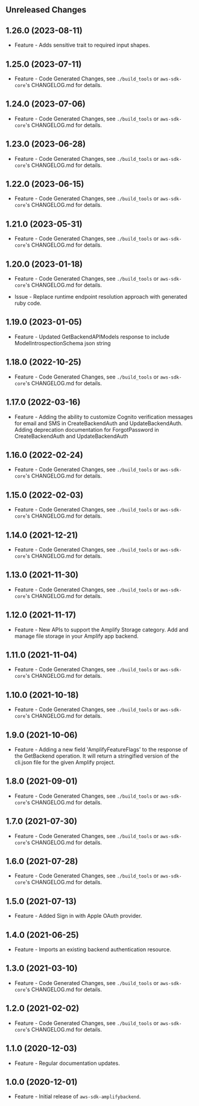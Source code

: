 Unreleased Changes
------------------

1.26.0 (2023-08-11)
------------------

* Feature - Adds sensitive trait to required input shapes.

1.25.0 (2023-07-11)
------------------

* Feature - Code Generated Changes, see `./build_tools` or `aws-sdk-core`'s CHANGELOG.md for details.

1.24.0 (2023-07-06)
------------------

* Feature - Code Generated Changes, see `./build_tools` or `aws-sdk-core`'s CHANGELOG.md for details.

1.23.0 (2023-06-28)
------------------

* Feature - Code Generated Changes, see `./build_tools` or `aws-sdk-core`'s CHANGELOG.md for details.

1.22.0 (2023-06-15)
------------------

* Feature - Code Generated Changes, see `./build_tools` or `aws-sdk-core`'s CHANGELOG.md for details.

1.21.0 (2023-05-31)
------------------

* Feature - Code Generated Changes, see `./build_tools` or `aws-sdk-core`'s CHANGELOG.md for details.

1.20.0 (2023-01-18)
------------------

* Feature - Code Generated Changes, see `./build_tools` or `aws-sdk-core`'s CHANGELOG.md for details.

* Issue - Replace runtime endpoint resolution approach with generated ruby code.

1.19.0 (2023-01-05)
------------------

* Feature - Updated GetBackendAPIModels response to include ModelIntrospectionSchema json string

1.18.0 (2022-10-25)
------------------

* Feature - Code Generated Changes, see `./build_tools` or `aws-sdk-core`'s CHANGELOG.md for details.

1.17.0 (2022-03-16)
------------------

* Feature - Adding the ability to customize Cognito verification messages for email and SMS in CreateBackendAuth and UpdateBackendAuth. Adding deprecation documentation for ForgotPassword in CreateBackendAuth and UpdateBackendAuth

1.16.0 (2022-02-24)
------------------

* Feature - Code Generated Changes, see `./build_tools` or `aws-sdk-core`'s CHANGELOG.md for details.

1.15.0 (2022-02-03)
------------------

* Feature - Code Generated Changes, see `./build_tools` or `aws-sdk-core`'s CHANGELOG.md for details.

1.14.0 (2021-12-21)
------------------

* Feature - Code Generated Changes, see `./build_tools` or `aws-sdk-core`'s CHANGELOG.md for details.

1.13.0 (2021-11-30)
------------------

* Feature - Code Generated Changes, see `./build_tools` or `aws-sdk-core`'s CHANGELOG.md for details.

1.12.0 (2021-11-17)
------------------

* Feature - New APIs to support the Amplify Storage category. Add and manage file storage in your Amplify app backend.

1.11.0 (2021-11-04)
------------------

* Feature - Code Generated Changes, see `./build_tools` or `aws-sdk-core`'s CHANGELOG.md for details.

1.10.0 (2021-10-18)
------------------

* Feature - Code Generated Changes, see `./build_tools` or `aws-sdk-core`'s CHANGELOG.md for details.

1.9.0 (2021-10-06)
------------------

* Feature - Adding a new field 'AmplifyFeatureFlags' to the response of the GetBackend operation. It will return a stringified version of the cli.json file for the given Amplify project.

1.8.0 (2021-09-01)
------------------

* Feature - Code Generated Changes, see `./build_tools` or `aws-sdk-core`'s CHANGELOG.md for details.

1.7.0 (2021-07-30)
------------------

* Feature - Code Generated Changes, see `./build_tools` or `aws-sdk-core`'s CHANGELOG.md for details.

1.6.0 (2021-07-28)
------------------

* Feature - Code Generated Changes, see `./build_tools` or `aws-sdk-core`'s CHANGELOG.md for details.

1.5.0 (2021-07-13)
------------------

* Feature - Added Sign in with Apple OAuth provider.

1.4.0 (2021-06-25)
------------------

* Feature - Imports an existing backend authentication resource.

1.3.0 (2021-03-10)
------------------

* Feature - Code Generated Changes, see `./build_tools` or `aws-sdk-core`'s CHANGELOG.md for details.

1.2.0 (2021-02-02)
------------------

* Feature - Code Generated Changes, see `./build_tools` or `aws-sdk-core`'s CHANGELOG.md for details.

1.1.0 (2020-12-03)
------------------

* Feature - Regular documentation updates.

1.0.0 (2020-12-01)
------------------

* Feature - Initial release of `aws-sdk-amplifybackend`.

